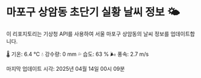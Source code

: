 
# 마포구 상암동 초단기 실황 날씨 정보 🌤️

이 리포지토리는 기상청 API를 사용하여 서울 마포구 상암동의 날씨 정보를 업데이트합니다. 

🌡️ 기온: 6.4 ℃
💧 강수량: 0 mm
💦 습도: 63 %
🌬️ 풍속: 2.7 m/s

마지막 업데이트 시각: 2025년 04월 14일 00시 09분    
